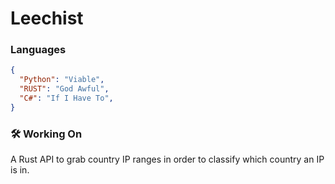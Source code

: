 # Leechist
### Languages
```json
{
  "Python": "Viable",
  "RUST": "God Awful",
  "C#": "If I Have To",
}
```
### 🛠 Working On
A Rust API to grab country IP ranges in order to classify which country an IP is in.
